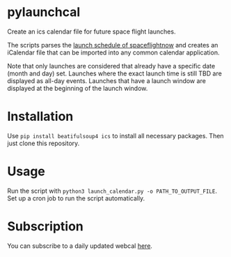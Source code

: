 # pylaunchcal
Create an ics calendar file for future space flight launches.

The scripts parses the [launch schedule of spaceflightnow](https://spaceflightnow.com/launch-schedule/) and creates an iCalendar file that can be imported into any common calendar application.

Note that only launches are considered that already have a specific date (month and day) set. Launches where the exact launch time is still TBD are displayed as all-day events. Launches that have a launch window are displayed at the beginning of the launch window.  

# Installation
Use `pip install beatifulsoup4 ics` to install all necessary packages. Then just clone this repository. 

# Usage
Run the script with `python3 launch_calendar.py -o PATH_TO_OUTPUT_FILE`. Set up a cron job to run the script automatically. 

# Subscription
You can subscribe to a daily updated webcal [here](https://momadoki.uber.space/launches/launches.ics). 
